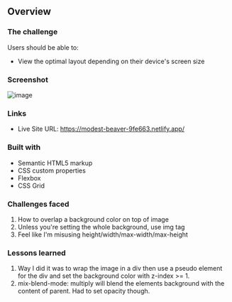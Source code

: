 ## Overview

### The challenge

Users should be able to:

- View the optimal layout depending on their device's screen size

### Screenshot

![image](https://user-images.githubusercontent.com/44249712/129511263-f246cff5-816a-4806-ba81-5256f9a04858.png)

### Links

- Live Site URL: https://modest-beaver-9fe663.netlify.app/

### Built with

- Semantic HTML5 markup
- CSS custom properties
- Flexbox
- CSS Grid


### Challenges faced
1. How to overlap a background color on top of image
2. Unless you're setting the whole background, use img tag
3. Feel like I'm misusing height/width/max-width/max-height

### Lessons learned
1. Way I did it was to wrap the image in a div then use a pseudo element for the div and set the background color with z-index >= 1.
2. mix-blend-mode: multiply will blend the elements background with the content of parent. Had to set opacity though.
